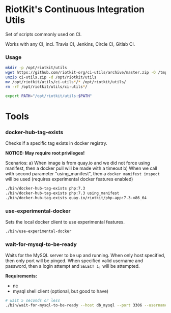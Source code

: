 RiotKit's Continuous Integration Utils
======================================

Set of scripts commonly used on CI.

Works with any CI, incl. Travis CI, Jenkins, Circle CI, Gitlab CI.

### Usage

```bash
mkdir -p /opt/riotkit/utils
wget https://github.com/riotkit-org/ci-utils/archive/master.zip -O /tmp/ci-utils.zip
unzip ci-utils.zip -d /opt/riotkit/utils
mv /opt/riotkit/utils/ci-utils*/* /opt/riotkit/utils/
rm -rf /opt/riotkit/utils/ci-utils*/

export PATH="/opt/riotkit/utils:$PATH"
```

Tools
=====

### docker-hub-tag-exists

Checks if a specific tag exists in docker registry.

**NOTICE: May require root privileges!**

Scenarios:
a) When image is from quay.io and we did not force using manifest, then a docker pull will be made with a timeout
b) When we call with second parameter "using_manifest", then a `docker manifest inspect` will be used (requires experimental docker features enabled)

```bash
./bin/docker-hub-tag-exists php:7.3
./bin/docker-hub-tag-exists php:7.3 using_manifest
./bin/docker-hub-tag-exists quay.io/riotkit/php-app:7.3-x86_64
```

### use-experimental-docker

Sets the local docker client to use experimental features.

```bash
./bin/use-experimental-docker
```

### wait-for-mysql-to-be-ready

Waits for the MySQL server to be up and running. When only host specified, then only port will be pinged.
When specified valid username and password, then a login attempt and `SELECT 1;` will be attempted.

**Requirements:**
- nc
- mysql shell client (optional, but good to have)

```bash
# wait 5 seconds or less
./bin/wait-for-mysql-to-be-ready --host db_mysql --port 3306 --username root --password root --timeout 5
```
